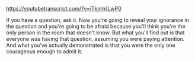 https://youtubetranscript.com/?v=iTkjmkILwP0

 If you have a question, ask it. Now you're going to reveal your ignorance in the question and you're going to be afraid because you'll think you're the only person in the room that doesn't know. But what you'll find out is that everyone was having that question, assuming you were paying attention. And what you've actually demonstrated is that you were the only one courageous enough to admit it.